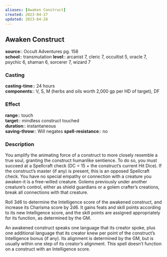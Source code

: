 ```yaml
---
aliases: [Awaken Construct]
created: 2023-04-27
updated: 2023-04-28
---
```


## Awaken Construct

**source**:: Occult Adventures pg. 158  
**school**:: transmutation
**level**:: arcanist 7, cleric 7, occultist 5, oracle 7, psychic 6, shaman 6, sorcerer 7, wizard 7

### Casting

**casting-time**:: 24 hours  
**components**:: V, S, M (herbs and oils worth 2,000 gp per HD of target), DF

### Effect

**range**:: touch  
**target**:: mindless construct touched  
**duration**:: instantaneous  
**saving-throw**:: Will negates
**spell-resistance**:: no

### Description

You amplify the animating force of a construct to more closely resemble a true soul, granting the construct humanlike sentience. To do so, you must succeed at a Spellcraft check (DC = 15 + the construct’s current Hit Dice). If the construct’s master (if any) is present, this is an opposed Spellcraft check. You have no special empathy or connection with a creature you awaken-it is a free-willed creature. Golems previously under another creature’s control, either as shield guardians or a golem crafter’s creations, break all connections with that creature.  
  
Roll 3d6 to determine the Intelligence score of the awakened construct, and increase its Charisma score by 2d6. It gains feats and skill points according to its new Intelligence score, and the skill points are assigned appropriately for its function, as determined by the GM.  
  
An awakened construct speaks one language that its creator spoke, plus one additional language that its creator knew per point of the construct’s Intelligence bonus (if any). Its alignment is determined by the GM, but is usually within one step of its creator’s alignment. This spell doesn’t function on a construct with an Intelligence score.
